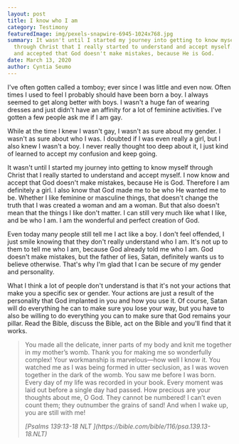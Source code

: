 ```yaml
---
layout: post
title: I know who I am
category: Testimony
featuredImage: img/pexels-snapwire-6945-1024x768.jpg
summary: It wasn't until I started my journey into getting to know myself
  through Christ that I really started to understand and accept myself. I knew
  and accepted that God doesn't make mistakes, because He is God.
date: March 13, 2020
author: Cyntia Seumo
---
```

I've often gotten called a tomboy; ever since I was little and even now. Often times I used to feel I probably should have been born a boy. I always seemed to get along better with boys. I wasn't a huge fan of wearing dresses and just didn't have an affinity for a lot of feminine activities. I've gotten a few people ask me if I am gay.

While at the time I knew I wasn't gay, I wasn't as sure about my gender. I wasn't as sure about who I was. I doubted if I was even really a girl, but I also knew I wasn't a boy. I never really thought too deep about it, I just kind of learned to accept my confusion and keep going.

It wasn't until I started my journey into getting to know myself through Christ that I really started to understand and accept myself. I now know and accept that God doesn't make mistakes, because He is God. Therefore I am definitely a girl. I also know that God made me to be who He wanted me to be. Whether I like feminine or masculine things, that doesn't change the truth that I was created a woman and am a woman. But that also doesn't mean that the things I like don't matter. I can still very much like what I like, and be who I am. I am the wonderful and perfect creation of God.

Even today many people still tell me I act like a boy. I don't feel offended, I just smile knowing that they don't really understand who I am. It's not up to them to tell me who I am, because God already told me who I am. God doesn't make mistakes, but the father of lies, Satan, definitely wants us to believe otherwise. That's why I'm glad that I can be secure of my gender and personality.

What I think a lot of people don't understand is that it's not your actions that make you a specific sex or gender. Your actions are just a result of the personality that God implanted in you and how you use it. Of course, Satan will do everything he can to make sure you lose your way, but you have to also be willing to do everything you can to make sure that God remains your pillar. Read the Bible, discuss the Bible, act on the Bible and you'll find that it works.

<blockquote>
<p>You made all the delicate, inner parts of my body and knit me together in my mother’s womb. Thank you for making me so wonderfully complex! Your workmanship is marvelous—how well I know it. You watched me as I was being formed in utter seclusion, as I was woven together in the dark of the womb. You saw me before I was born. Every day of my life was recorded in your book. Every moment was laid out before a single day had passed. How precious are your thoughts about me, O God. They cannot be numbered! I can’t even count them; they outnumber the grains of sand! And when I wake up, you are still with me!</p>
<cite> [Psalms 139:13‭-‬18 NLT ](https://bible.com/bible/116/psa.139.13-18.NLT)</cite>
</blockquote>